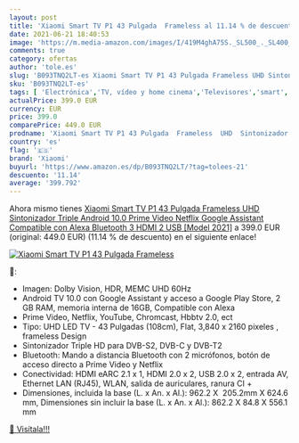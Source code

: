```yaml
---
layout: post
title: 'Xiaomi Smart TV P1 43 Pulgada  Frameless al 11.14 % de descuento'
date: 2021-06-21 18:40:53
image: 'https://m.media-amazon.com/images/I/419M4ghA75S._SL500_._SL400_.jpg'
comments: true
category: ofertas
author: 'tole.es'
slug: 'B093TNQ2LT-es Xiaomi Smart TV P1 43 Pulgada Frameless UHD Sintonizador...'
sku: 'B093TNQ2LT-es'
tags: [ 'Electrónica','TV, vídeo y home cinema','Televisores','smart','tv','xiaomi', ]
actualPrice: 399.0 EUR
currency: EUR
price: 399.0
comparePrice: 449.0 EUR
prodname: 'Xiaomi Smart TV P1 43 Pulgada  Frameless  UHD  Sintonizador Triple  Android 10.0  Prime Video  Netflix  Google Assistant  Compatible con Alexa  Bluetooth  3 HDMI  2 USB  [Model 2021]'
country: 'es'
flag: '🇪🇸'
brand: 'Xiaomi'
buyurl: 'https://www.amazon.es/dp/B093TNQ2LT/?tag=tolees-21'
descuento: '11.14'
average: '399.792'
---
```


Ahora mismo tienes [Xiaomi Smart TV P1 43 Pulgada  Frameless  UHD  Sintonizador Triple  Android 10.0  Prime Video  Netflix  Google Assistant  Compatible con Alexa  Bluetooth  3 HDMI  2 USB  [Model 2021]](https://www.amazon.es/dp/B093TNQ2LT/?tag=tolees-21) a 399.0 EUR (original: 449.0 EUR) (11.14 %  de descuento) en el siguiente enlace!

[![Xiaomi Smart TV P1 43 Pulgada  Frameless](https://m.media-amazon.com/images/I/419M4ghA75S._SL500_._SL400_.jpg)](https://www.amazon.es/dp/B093TNQ2LT/?tag=tolees-21)

🔎:

- Imagen: Dolby Vision, HDR, MEMC UHD 60Hz
- Android TV 10.0 con Google Assistant y acceso a Google Play Store, 2 GB RAM, memoria interna de 16GB, Compatible con Alexa
- Prime Video, Netflix, YouTube, Chromcast, Hbbtv 2.0, ect
- Tipo: UHD LED TV - 43 Pulgadas (108cm), Flat, 3,840 x 2160 pixeles , frameless Design
- Sintonizador Triple HD para DVB-S2, DVB-C y DVB-T2
- Bluetooth: Mando a distancia Bluetooth con 2 micrófonos, botón de acceso directo a Prime Video y Netflix
- Conectividad: HDMI eARC 2.1 x 1, HDMI 2.0 x 2, USB 2.0 x 2, entrada AV, Ethernet LAN (RJ45), WLAN, salida de auriculares, ranura CI +
- Dimensiones, incluida la base (L. x An. x Al.): 962.2 X  205.2mm X 624.6 mm, Dimensiones sin incluir la base (L. x An. x Al.): 862.2 X 84.8 X 556.1 mm

[🛒 Visítala!!!](https://www.amazon.es/dp/B093TNQ2LT/?tag=tolees-21)
